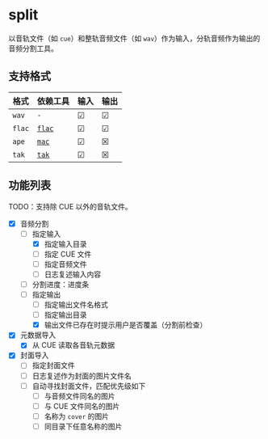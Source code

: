 # split

以音轨文件（如 `cue`）和整轨音频文件（如 `wav`）作为输入，分轨音频作为输出的音频分割工具。

## 支持格式

| 格式   | 依赖工具                                                     | 输入 | 输出 |
| ------ | ------------------------------------------------------------ | ---- | ---- |
| `wav`  | `-`                                                          | ☑    | ☑    |
| `flac` | [`flac`](https://archlinux.org/packages/extra/x86_64/flac/)  | ☑    | ☑    |
| `ape`  | [`mac`](https://archlinux.org/packages/community/x86_64/mac/) | ☑    | ☒    |
| `tak`  | [`tak`](https://aur.archlinux.org/packages/tak/)             | ☑    | ☒    |

## 功能列表

TODO：支持除 CUE 以外的音轨文件。

- [x] 音频分割
  - [ ] 指定输入
    - [x] 指定输入目录
    - [ ] 指定 CUE 文件
    - [ ] 指定音频文件
    - [ ] 日志复述输入内容
  - [ ] 分割进度：进度条
  - [ ] 指定输出
    - [ ] 指定输出文件名格式
    - [ ] 指定输出目录
    - [x] 输出文件已存在时提示用户是否覆盖（分割前检查）
- [x] 元数据导入
  - [x] 从 CUE 读取各音轨元数据
- [x] 封面导入
  - [ ] 指定封面文件
  - [ ] 日志复述作为封面的图片文件名
  - [ ] 自动寻找封面文件，匹配优先级如下
    - [ ] 与音频文件同名的图片
    - [ ] 与 CUE 文件同名的图片
    - [ ] 名称为 `cover` 的图片
    - [ ] 同目录下任意名称的图片
